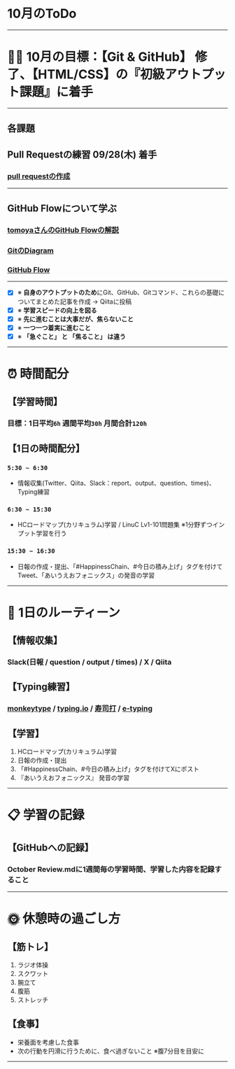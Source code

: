 # 10月のToDo
***


# 🏋🏻 10月の目標：【Git & GitHub】 修了、【HTML/CSS】の『初級アウトプット課題』に着手
***


## 各課題
## Pull Requestの練習 09/28(木) 着手
### [pull requestの作成](https://docs.github.com/ja/pull-requests/collaborating-with-pull-requests/proposing-changes-to-your-work-with-pull-requests/creating-a-pull-request)
***


## GitHub Flowについて学ぶ
### [tomoyaさんのGitHub Flowの解説](https://www.youtube.com/watch?v=EYSW5rBUnu8)
### [GitのDiagram](https://pbs.twimg.com/media/Fh6bl4DWIAAZxse.jpg:large)
### [GitHub Flow](https://zenn.dev/ryo_4947123/books/497459787cb294/viewer/branchstrategy_githubflow)
***


- [x] ※ **自身のアウトプットのため**にGit、GitHub、Gitコマンド、これらの基礎についてまとめた記事を作成 → Qiitaに投稿
- [x] ※ **学習スピードの向上を図る**
- [x] ※ **先に進むことは大事だが、焦らないこと**
- [x] ※ **一つ一つ着実に進むこと**
- [x] ※ **「急ぐこと」 と 「焦ること」 は違う**
***


# ⏰ 時間配分
## 【学習時間】
### 目標：1日平均`6h` 週間平均`30h` 月間合計`120h`
## 【1日の時間配分】
### `5:30 ~ 6:30`
- 情報収集(Twitter、Qiita、Slack：report、output、question、times)、Typing練習
### `6:30 ~ 15:30`
- HCロードマップ(カリキュラム)学習 / LinuC Lv1-101問題集 ※1分野ずつインプット学習を行う
### `15:30 ~ 16:30`
- 日報の作成・提出、「#HappinessChain、#今日の積み上げ」タグを付けてTweet、「あいうえおフォニックス」の発音の学習
***


# 🕺 1日のルーティーン
## 【情報収集】
### Slack(日報 / question / output / times) / X / Qiita
## 【Typing練習】
### [monkeytype](https://monkeytype.com) / [typing.io](https://typing.io) / [寿司打](https://sushida.net/play.html) / [e-typing](https://www.e-typing.ne.jp)
## 【学習】
1. HCロードマップ(カリキュラム)学習
2. 日報の作成・提出
3. 「#HappinessChain、#今日の積み上げ」タグを付けてXにポスト
4. 『あいうえおフォニックス』 発音の学習
***


# 📋 学習の記録
## 【GitHubへの記録】
### October Review.mdに1週間毎の学習時間、学習した内容を記録すること
***


# 🌞 休憩時の過ごし方
## 【筋トレ】
1. ラジオ体操
2. スクワット
3. 腕立て
4. 腹筋
5. ストレッチ
## 【食事】
- 栄養面を考慮した食事
- 次の行動を円滑に行うために、食べ過ぎないこと ※腹7分目を目安に
***
